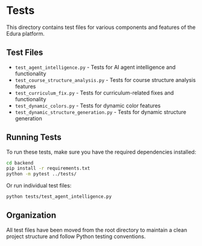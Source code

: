 # Tests

This directory contains test files for various components and features of the Edura platform.

## Test Files

- `test_agent_intelligence.py` - Tests for AI agent intelligence and functionality
- `test_course_structure_analysis.py` - Tests for course structure analysis features
- `test_curriculum_fix.py` - Tests for curriculum-related fixes and functionality
- `test_dynamic_colors.py` - Tests for dynamic color features
- `test_dynamic_structure_generation.py` - Tests for dynamic structure generation

## Running Tests

To run these tests, make sure you have the required dependencies installed:

```bash
cd backend
pip install -r requirements.txt
python -m pytest ../tests/
```

Or run individual test files:

```bash
python tests/test_agent_intelligence.py
```

## Organization

All test files have been moved from the root directory to maintain a clean project structure and follow Python testing conventions.
